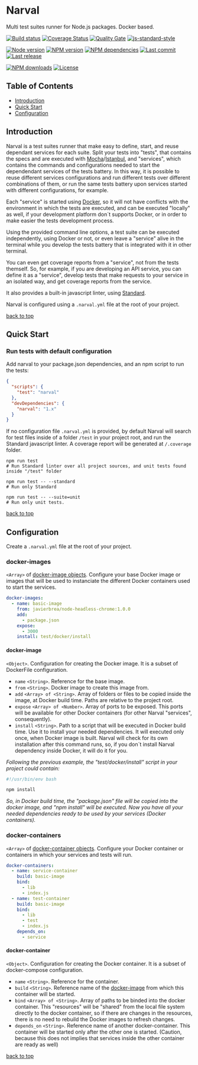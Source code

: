 # Narval

Multi test suites runner for Node.js packages. Docker based.

[![Build status][travisci-image]][travisci-url] [![Coverage Status][coveralls-image]][coveralls-url] [![Quality Gate][quality-gate-image]][quality-gate-url] [![js-standard-style][standard-image]][standard-url]

[![Node version][node-version-image]][node-version-url] [![NPM version][npm-image]][npm-url] [![NPM dependencies][npm-dependencies-image]][npm-dependencies-url] [![Last commit][last-commit-image]][last-commit-url] [![Last release][release-image]][release-url] 

[![NPM downloads][npm-downloads-image]][npm-downloads-url] [![License][license-image]][license-url]

## Table of Contents

* [Introduction](#introduction)
* [Quick Start](#quick-start)
* [Configuration](#configuration)

## Introduction

Narval is a test suites runner that make easy to define, start, and reuse dependant services for each suite. Split your tests into "tests", that contains the specs and are executed with [Mocha][mocha-url]/[Istanbul][istanbul-url], and "services", which contains the commands and configurations needed to start the dependendant services of the tests battery. In this way, it is possible to reuse different services configurations and run different tests over different combinations of them, or run the same tests battery upon services started with different configurations, for example.

Each "service" is started using [Docker][docker-url], so it will not have conflicts with the environment in which the tests are executed, and can be executed "locally" as well, if your development platform don´t supports Docker, or in order to make easier the tests development process.

Using the provided command line options, a test suite can be executed independently, using Docker or not, or even leave a "service" alive in the terminal while you develop the tests battery that is integrated with it in other terminal.

You can even get coverage reports from a "service", not from the tests themself. So, for example, if you are developing an API service, you can define it as a "service", develop tests that make requests to your service in an isolated way, and get coverage reports from the service.

It also provides a built-in javascript linter, using [Standard][standard-url].

Narval is configured using a `.narval.yml` file at the root of your project.

[back to top](#table-of-contents)

## Quick Start

### Run tests with default configuration

Add narval to your package.json dependencies, and an npm script to run the tests:

```json
{
  "scripts": {
    "test": "narval" 
  },
  "devDependencies": {
    "narval": "1.x"
  }
}
```

If no configuration file `.narval.yml` is provided, by default Narval will search for test files inside of a folder `/test` in your project root, and run the Standard javascript linter. A coverage report will be generated at `/.coverage` folder.

```shell
npm run test
# Run Standard linter over all project sources, and unit tests found inside "/test" folder

npm run test -- --standard
# Run only Standard

npm run test -- --suite=unit
# Run only unit tests.
```

[back to top](#table-of-contents)

## Configuration

Create a `.narval.yml` file at the root of your project.

### docker-images

`<Array>` of [docker-image objects](#docker-image). Configure your base Docker image or images that will be used to instanciate the different Docker containers used to start the services.

```yml
docker-images:
  - name: basic-image
    from: javierbrea/node-headless-chrome:1.0.0
    add:
      - package.json
    expose:
      - 3000
    install: test/docker/install
```

#### docker-image

`<Object>`. Configuration for creating the Docker image. It is a subset of DockerFile configuration.

* `name` `<String>`. Reference for the base image.
* `from` `<String>`. Docker image to create this image from.
* `add` `<Array> of <String>`. Array of folders or files to be copied inside the image, at Docker build time. Paths are relative to the project root.
* `expose` `<Array> of <Number>`. Array of ports to be exposed. This ports will be available for other Docker containers (for other Narval "services", consequently).
* `install` `<String>`. Path to a script that will be executed in Docker build time. Use it to install your needed dependencies. It will executed only once, when Docker image is built. Narval will check for its own installation after this command runs, so, if you don´t install Narval dependency inside Docker, it will do it for you.

*Following the previous example, the "test/docker/install" script in your project could contain:*

```bash
#!/usr/bin/env bash

npm install
```

*So, in Docker build time, the "package.json" file will be copied into the docker image, and "npm install" will be executed. Now you have all your needed dependencies ready to be used by your services (Docker containers).*

### docker-containers

`<Array>` of [docker-container objects](#docker-container). Configure your Docker container or containers in which your services and tests will run.

```yml
docker-containers:
  - name: service-container
    build: basic-image
    bind:
      - lib
      - index.js
  - name: test-container
    build: basic-image
    bind:
      - lib
      - test
      - index.js
    depends_on:
      - service
```

#### docker-container

`<Object>`. Configuration for creating the Docker container. It is a subset of docker-compose configuration.

* `name` `<String>`. Reference for the container.
* `build` `<String>`. Reference name of the [docker-image](#docker-image) from which this container will be started.
* `bind` `<Array> of <String>`. Array of paths to be binded into the docker container. This "resources" will be "shared" from the local file system directly to the docker container, so if there are changes in the resources, there is no need to rebuild the Docker images to refresh changes.
* `depends_on` `<String>`. Reference name of another docker-container. This container will be started only after the other one is started. (Caution, because this does not implies that services inside the other container are ready as well)

[back to top](#table-of-contents)

[coveralls-image]: https://coveralls.io/repos/github/javierbrea/narval/badge.svg
[coveralls-url]: https://coveralls.io/github/javierbrea/narval
[travisci-image]: https://travis-ci.org/javierbrea/narval.svg?branch=master
[travisci-url]: https://travis-ci.org/javierbrea/narval
[last-commit-image]: https://img.shields.io/github/last-commit/javierbrea/narval.svg
[last-commit-url]: https://github.com/javierbrea/narval/commits
[license-image]: https://img.shields.io/npm/l/narval.svg
[license-url]: https://github.com/javierbrea/narval/blob/master/LICENSE
[node-version-image]: https://img.shields.io/node/v/narval.svg
[node-version-url]: https://github.com/javierbrea/narval/blob/master/package.json
[npm-image]: https://img.shields.io/npm/v/narval.svg
[npm-url]: https://www.npmjs.com/package/narval
[npm-downloads-image]: https://img.shields.io/npm/dm/narval.svg
[npm-downloads-url]: https://www.npmjs.com/package/narval
[npm-dependencies-image]: https://img.shields.io/david/javierbrea/narval.svg
[npm-dependencies-url]: https://david-dm.org/javierbrea/narval
[quality-gate-image]: https://sonarcloud.io/api/badges/gate?key=narval
[quality-gate-url]: https://sonarcloud.io/dashboard/index/narval
[release-image]: https://img.shields.io/github/release-date/javierbrea/narval.svg
[release-url]: https://github.com/javierbrea/narval/releases
[standard-image]: https://img.shields.io/badge/code%20style-standard-brightgreen.svg
[standard-url]: http://standardjs.com/

[docker-url]: https://www.docker.com/
[istanbul-url]: https://istanbul.js.org/
[mocha-url]: https://mochajs.org
